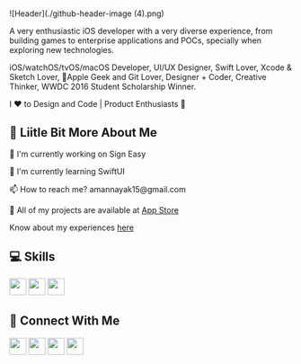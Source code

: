 


# 
![Header](./github-header-image (4).png)

A very enthusiastic iOS developer with a very diverse experience, from building games to enterprise applications and POCs, specially when exploring new technologies.

iOS/watchOS/tvOS/macOS Developer, UI/UX Designer, Swift Lover, Xcode & Sketch Lover, Apple Geek and Git Lover, Designer + Coder, Creative Thinker, WWDC 2016 Student Scholarship Winner.

I ❤ to Design and Code | Product Enthusiasts 🚀

## 💫 Liitle Bit More About Me
<p>🔭 I'm currently working on Sign Easy</p>
<p>🌱 I'm currently learning SwiftUI</p>
<p>📫 How to reach me? amannayak15@gmail.com</p>
<p>🤖 All of my projects are available at <a href="https://apps.apple.com/us/developer/digital-hole-pvt-ltd/id917701060">App Store</a></p>
<p>Know about my experiences <a href="https://www.linkedin.com/in/aman-jain-4a589b8a/">here</a></p>

## 💻 Skills
<p>
<img src="https://img.shields.io/badge/swift-F54A2A?style=for-the-badge&logo=swift&logoColor=white" style="margin-bottom: 4px;" height="30px">
<img src="https://img.shields.io/badge/unity-%23000000.svg?style=for-the-badge&logo=unity&logoColor=white" style="margin-bottom: 4px;" height="30px">
<img src="https://img.shields.io/badge/git-%23F05033.svg?style=for-the-badge&logo=git&logoColor=white" style="margin-bottom: 4px;" height="30px">
</p>

## 👥 Connect With Me
<p>
<a href="https://linkedin.com/in/https://www.linkedin.com/in/aman-jain-4a589b8a/"><img src="https://img.shields.io/badge/linkedin-%230077B5.svg?style=for-the-badge&logo=linkedin&logoColor=white" style="margin-bottom: 4px;" height="30px" target="_blank"></a>
<a href="https://twitter.com/https://twitter.com/amanj203"><img src="https://img.shields.io/badge/Twitter-%231DA1F2.svg?style=for-the-badge&logo=Twitter&logoColor=white" style="margin-bottom: 4px;" height="30px" target="_blank"></a>
<a href="https://www.instagram.com/https://www.instagram.com/aman.ios/"><img src="https://img.shields.io/badge/Instagram-%23E4405F.svg?style=for-the-badge&logo=Instagram&logoColor=white" style="margin-bottom: 4px;" height="30px" target="_blank"></a>
<a href="https://dribbble.com/https://dribbble.com/"><img src="https://img.shields.io/badge/Dribbble-EA4C89?style=for-the-badge&logo=dribbble&logoColor=white" style="margin-bottom: 4px;" height="30px" target="_blank"></a>
</p>
